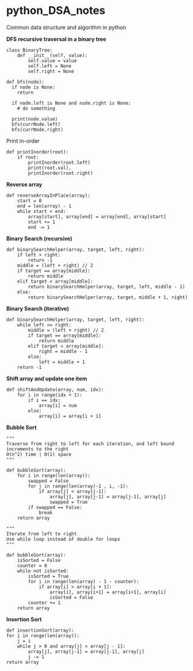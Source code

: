 # python_DSA_notes
Common data structure and algorithm in python


**DFS recursive traversal in a binary tree**

    class BinaryTree:
        def __init__(self, value):
            self.value = value
            self.left = None
            self.right = None

    def bfs(node):
      if node is None:
        return
        
      if node.left is None and node.right is None:
		# do something

      print(node.value)
      bfs(currNode.left)
      bfs(currNode.right)

Print in-order
<br/>

    def printInorder(root):
        if root:
            printInorder(root.left)
            print(root.val),
            printInorder(root.right)

**Reverse array**

	def reverseArrayInPlace(array):
		start = 0
		end = len(array) - 1
		while start < end:
			array[start], array[end] = array[end], array[start]
			start += 1
			end -= 1
			
**Binary Search (recursive)**

	def binarySearchHelper(array, target, left, right):
		if left > right:
			return -1
		middle = (left + right) // 2
		if target == array[middle]:
			return middle
		elif target < array[middle]:
			return binarySearchHelper(array, target, left, middle - 1)
		else:
			return binarySearchHelper(array, target, middle + 1, right)
			
**Binary Search (iterative)**

	def binarySearchHelper(array, target, left, right):
		while left <= right:
			middle = (left + right) // 2
			if target == array[middle]:
				return middle
			elif target < array[middle]:
				right = middle - 1
			else:
				left = middle + 1
		return -1
		
**Shift array and update one item**

	def shiftAndUpdate(array, num, idx):
		for i in range(idx + 1):
			if i == idx:
				array[i] = num
			else: 
				array[i] = array[i + 1]
	
**Bubble Sort**
```
"""
Traverse from right to left for each iteration, and left bound increments to the right
O(n^2) time | O(1) space
"""

def bubbleSort(array):
	for i in range(len(array)):
		swapped = False
		for j in range(len(array)-1 , i, -1):
			if array[j] < array[j-1]:
				array[j], array[j-1] = array[j-1], array[j]	
				swapped = True			
		if swapped == False:
			break	
	return array
```

```
"""
Iterate from left to right 
Use while loop instead of double for loops
"""

def bubbleSort(array):
	isSorted = False
	counter = 0
	while not isSorted:
		isSorted = True
		for i in range(len(array) - 1 - counter):
			if array[i] > array[i + 1]:
				array[i], array[i+1] = array[i+1], array[i]
				isSorted = False
    	counter += 1
	return array
```

**Insertion Sort**

	def insertionSort(array):
	for i in range(len(array)):
		j = i
		while j > 0 and array[j] < array[j - 1]:
			array[j], array[j-1] = array[j-1], array[j]
			j -= 1
	return array
	


